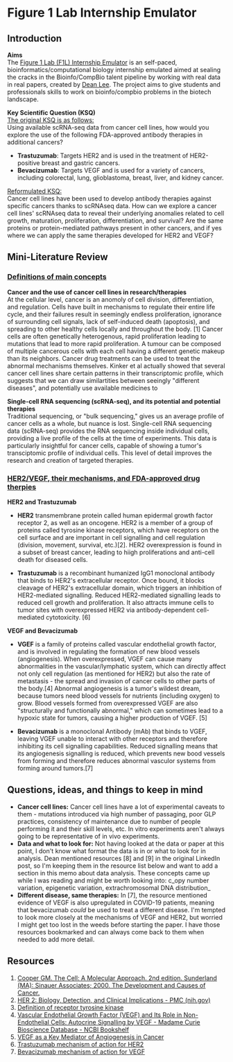 # **Figure 1 Lab Internship Emulator**  
## **Introduction**
**Aims**  
The [Figure 1 Lab (F1L) Internship Emulator](https://github.com/deanslee/FigureOneLab/blob/main/README.md) is an self-paced, bioinformatics/computational biology internship emulated aimed at sealing the cracks in the Bioinfo/CompBio talent pipeline by working with real data in real papers, created by [Dean Lee](https://www.linkedin.com/in/deanslee/). The project aims to give students and professionals skills to work on bioinfo/compbio problems in the biotech landscape.  

**Key Scientific Question (KSQ)**  
<ins>The original KSQ is as follows:</ins>  
Using available scRNA-seq data from cancer cell lines, how would you explore the use of the following FDA-approved antibody therapies in additional cancers?  
- **Trastuzumab**: Targets HER2 and is used in the treatment of HER2-positive breast and gastric cancers.  
- **Bevacizumab**: Targets VEGF and is used for a variety of cancers, including colorectal, lung, glioblastoma, breast, liver, and kidney cancer.

<ins>Reformulated KSQ:</ins>  
Cancer cell lines have been used to develop antibody therapies against specific cancers thanks to scRNAseq data. How can we explore a cancer cell lines' scRNAseq data to reveal their underlying anomalies related to cell growth, maturation, proliferation, differentiation, and survival? Are the same proteins or protein-mediated pathways present in other cancers, and if yes where we can apply the same therapies developed for HER2 and VEGF?  

## **Mini-Literature Review**  

### <ins>**Definitions of main concepts**</ins>  

**Cancer and the use of cancer cell lines in research/therapies**  
At the cellular level, cancer is an anomoly of cell division, differentiation, and regulation. Cells have built in mechanisms to regulate their entire life cycle, and their failures result in seemingly endless proliferation, ignorance of surrounding cell signals, lack of self-induced death (apoptosis), and spreading to other healthy cells locally and throughout the body. [1] Cancer cells are often genetically heterogenous, rapid proliferation leading to mutations that lead to more rapid proliferation. A tumour can be composed of multiple cancerous cells with each cell having a different genetic makeup than its neighbors. Cancer drug treatments can be used to treat the abnormal mechanisms themselves. Kinker et al actually showed that several cancer cell lines share certain patterns in their transcriptomic profile, which suggests that we can draw similartities between seeingly "different diseases", and potentially use available medicines to    

**Single-cell RNA sequencing (scRNA-seq), and its potential and potential therapies**  
Traditional sequencing, or "bulk sequencing," gives us an average profile of cancer cells as a whole, but nuance is lost. Single-cell RNA sequencing data (scRNA-seq) provides the RNA sequencing inside individual cells, providing a live profile of the cells at the time of experiments. This data is particularly insightful for cancer cells, capable of showing a tumor's transciptomic profile of individual cells. This level of detail improves the research and creation of targeted therapies. 

### <ins>**HER2/VEGF, their mechanisms, and FDA-approved drug therpies**</ins>
**HER2 and Trastuzumab**  

- **HER2** transmembrane protein called human epidermal growth factor receptor 2, as well as an oncogene. HER2 is a member of a group of proteins called tyrosine kinase receptors, which have receptors on the cell surface and are important in cell signalling and cell regulation (division, movement, survival, etc.)[2]. HER2 overexpression is found in a subset of breast cancer, leading to hiigh proliferations and anti-cell death for diseased cells.  

- **Trastuzumab** is a recombinant humanized IgG1 monoclonal antibody that binds to HER2's extracellular receptor. Once bound, it blocks cleavage of HER2's extracellular domain, which triggers an inhibition of HER2-mediated signalling. Reduced HER2-mediated signalling leads to reduced cell growth and proliferation. It also attracts immune cells to tumor sites with overexpressed HER2 via antibody-dependent cell-mediated cytotoxicity. [6]  

**VEGF and Bevacizumab**  

- **VGEF** is a family of proteins called vascular endothelial growth factor, and is involved in regulating the formation of new blood vessels (angiogenesis). When overexpressed, VGEF can cause many abnormalities in the vascular/lymphatic system, which can directly affect not only cell regulation (as mentioned for HER2) but also the rate of metastasis - the spread and invasion of cancer cells to other parts of the body.[4] Abnormal angiogenesis is a tumor's wildest dream, because tumors need blood vessels for nutrients (including oxygen) to grow. Blood vessels formed from overexpressed VGEF are also "structurally and functionally abnormal," which can sometimes lead to a hypoxic state for tumors, causing a higher production of VGEF. [5]  

- **Bevacizumab** is a monoclonal Antibody (mAb) that binds to VGEF, leaving VGEF unable to interact with other receptors and therefore inhibiting its cell signalling capabilities. Reduced signalling means that its angiogenesis signalling is reduced, which prevents new bood vessels from forming and therefore reduces abnormal vasculor systems from forming around tumors.[7]  

## **Questions, ideas, and things to keep in mind**  
- **Cancer cell lines:** Cancer cell lines have a lot of experimental caveats to them - mutations introduced via high number of passaging, poor GLP practices, consistency of maintenance due to number of people performing it and their skill levels, etc. In vitro experiments aren't always going to be representative of in vivo experiments.
- **Data and what to look for:** Not having looked at the data or paper at this point, I don't know what format the data is in or what to look for in analysis. Dean mentioned resources [8] and [9] in the original LinkedIn post, so I'm keeping them in the resource list below and want to add a section in this memo about data analysis. These concepts came up while I was reading and might be worth looking into: c_opy number variation, epigenetic variation, extrachromosomal DNA distribution_
- **Different disease, same therapies:** In [7], the resource mentioned evidence of VEGF is also upregulated in COVID-19 patients, meaning that bevacizumab _could_ be used to treat a different disease. I'm tempted to look more closely at the mechanisms of VEGF and HER2, but worried I might get too lost in the weeds before starting the paper. I have those resources bookmarked and can always come back to them when needed to add more detail. 



 ## **Resources**  
1.  [Cooper GM. The Cell: A Molecular Approach. 2nd edition. Sunderland (MA): Sinauer Associates; 2000. The Development and Causes of Cancer.](https://www.ncbi.nlm.nih.gov/books/NBK9963/#:~:text=Cancer%20cells%20typically%20display%20abnormalities%20in%20the%20mechanisms,that%20regulate%20normal%20cell%20proliferation%2C%20differentiation%2C%20and%20survival.)  
2. [HER 2: Biology, Detection, and Clinical Implications - PMC (nih.gov)](https://www.ncbi.nlm.nih.gov/pmc/articles/PMC3242418/#:~:text=The%20HER2%20pathway%20has%20been%20described%20in%20systems,that%20affect%20various%20cellular%20functions%20%288%29%20%28Fig.%201%29.)  
3. [Definition of receptor tyrosine kinase](https://www.cancer.gov/publications/dictionaries/cancer-terms/def/receptor-tyrosine-kinase#:~:text=reh%2DSEP%2Dter%20TY,movement%2C%20metabolism%2C%20and%20survival.)
4.  [Vascular Endothelial Growth Factor (VEGF) and Its Role in Non-Endothelial Cells: Autocrine Signalling by VEGF - Madame Curie Bioscience Database - NCBI Bookshelf](https://www.ncbi.nlm.nih.gov/books/NBK6482/#:~:text=Vascular%20endothelial%20growth%20factor%20(VEGF)%20is%20a%20potent%20angiogenic%20factor,tumor%20angiogenesis%20is%20well%20defined.)  
5. [VEGF as a Key Mediator of Angiogenesis in Cancer](https://karger.com/ocl/article-abstract/69/Suppl.%203/4/237877/VEGF-as-a-Key-Mediator-of-Angiogenesis-in-Cancer?redirectedFrom=fulltext)
6. [Trastuzumab mechanism of action for HER2](https://go.drugbank.com/drugs/DB00072)
7. [Bevacizumab mechanism of action for VEGF](https://go.drugbank.com/drugs/DB00112)





